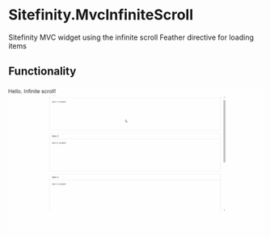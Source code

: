 # Sitefinity.MvcInfiniteScroll
Sitefinity MVC widget using the infinite scroll Feather directive for loading items

## Functionality

![alt text][img]

[img]: https://github.com/nzagorchev/Sitefinity.MvcInfiniteScroll/blob/master/infinite-scroll.gif "Widget"

